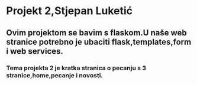 
# Projekt 2,Stjepan Luketić
## Ovim projektom se bavim s flaskom.U naše web stranice potrebno je ubaciti flask,templates,form i web services.
### Tema projekta 2 je kratka stranica o pecanju s 3 stranice,home,pecanje i novosti.
